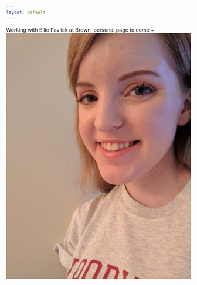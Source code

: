 ```yaml
---
layout: default
---
```

Working with Ellie Pavlick at Brown, personal page to come ~
![Screenshot Image](assets/images/Sydney_Zink.jpg) 

